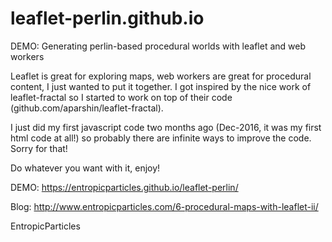 # leaflet-perlin.github.io
DEMO: Generating perlin-based procedural worlds with leaflet and web workers

Leaflet is great for exploring maps, web workers are great for procedural content, I just wanted to put it together. I got inspired by the nice work of leaflet-fractal so I started to work on top of their code (github.com/aparshin/leaflet-fractal).

I just did my first javascript code two months ago (Dec-2016, it was my first html code at all!) so probably there are infinite ways to improve the code. Sorry for that!

Do whatever you want with it, enjoy!

DEMO: https://entropicparticles.github.io/leaflet-perlin/

Blog: http://www.entropicparticles.com/6-procedural-maps-with-leaflet-ii/

EntropicParticles
